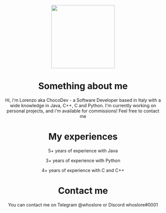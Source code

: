 <p align="center">
  <img width="200" src="https://i.imgur.com/OM2kbmh.png" alt="">
</p>
<h1 align="center">Something about me</h1>

<p align="center">Hi, i'm Lorenzo aka ChocoDev - a Software Developer based in Italy with a wide knowledge in Java, C++, C and Python. I'm currently working on personal projects, and i'm available for commissions! Feel free to contact me</p>

<h1 align="center">My experiences</h1>
<p align="center">5+ years of experience with Java</p>
<p align="center">3+ years of experience with Python</p>
<p align="center">4+ years of experience with C and C++</p>

<h1 align="center">Contact me</h1>
<p align="center">You can contact me on Telegram @whoslore or Discord whoslore#0001</p>
